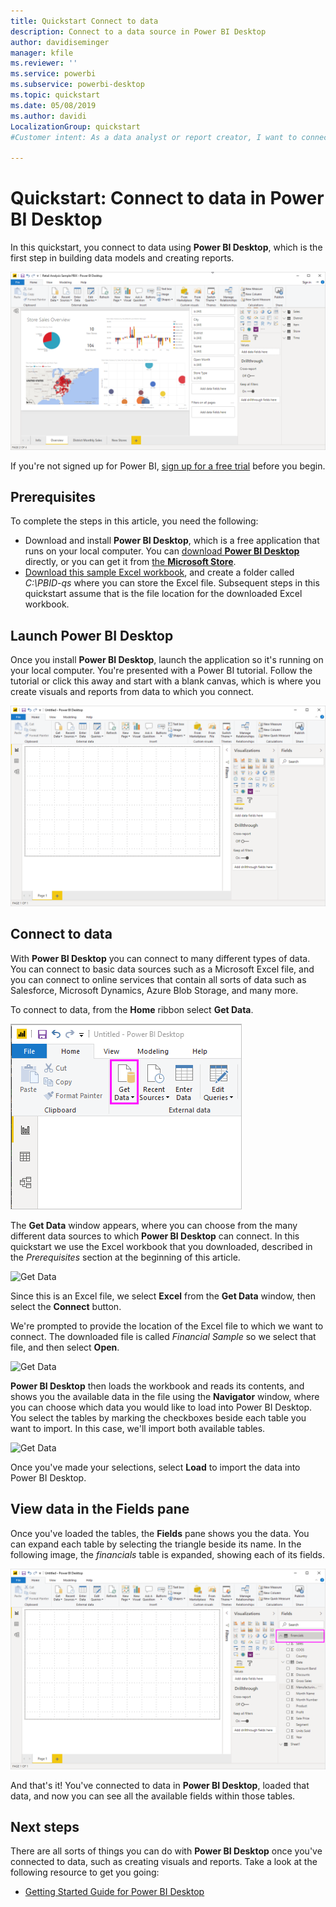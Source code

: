 ```yaml
---
title: Quickstart Connect to data
description: Connect to a data source in Power BI Desktop
author: davidiseminger
manager: kfile
ms.reviewer: ''
ms.service: powerbi
ms.subservice: powerbi-desktop
ms.topic: quickstart
ms.date: 05/08/2019
ms.author: davidi
LocalizationGroup: quickstart
#Customer intent: As a data analyst or report creator, I want to connect to data in Power BI Desktop, so I can use Power BI Desktop to build data models and create reports.

---
```

# Quickstart: Connect to data in Power BI Desktop

In this quickstart, you connect to data using **Power BI Desktop**, which is the first step in building data models and creating reports.

![Power BI Desktop](media/desktop-what-is-desktop/what-is-desktop_01.png)

If you're not signed up for Power BI, [sign up for a free trial](https://app.powerbi.com/signupredirect?pbi_source=web) before you begin.

## Prerequisites

To complete the steps in this article, you need the following:
* Download and install **Power BI Desktop**, which is a free application that runs on your local computer. You can [download **Power BI Desktop**](https://powerbi.microsoft.com/desktop) directly, or you can get it from [the **Microsoft Store**](http://aka.ms/pbidesktopstore).
* [Download this sample Excel workbook](http://go.microsoft.com/fwlink/?LinkID=521962), and create a folder called *C:\PBID-qs* where you can store the Excel file. Subsequent steps in this quickstart assume that is the file location for the downloaded Excel workbook.

## Launch Power BI Desktop

Once you install **Power BI Desktop**, launch the application so it's running on your local computer. You're presented with a Power BI tutorial. Follow the tutorial or click this away and start with a blank canvas, which is where you create visuals and reports from data to which you connect. 

![Power BI Desktop - blank canvas](media/desktop-quickstart-connect-to-data/qs-connect-data_01.png)

## Connect to data

With **Power BI Desktop** you can connect to many different types of data. You can connect to basic data sources such as a Microsoft Excel file, and you can connect to online services that contain all sorts of data such as Salesforce, Microsoft Dynamics, Azure Blob Storage, and many more.

To connect to data, from the **Home** ribbon select **Get Data**.

![Get Data](media/desktop-quickstart-connect-to-data/qs-connect-data_02.png)

The **Get Data** window appears, where you can choose from the many different data sources to which **Power BI Desktop** can connect. In this quickstart we use the Excel workbook that you downloaded, described in the *Prerequisites* section at the beginning of this article.

![Get Data](media/desktop-quickstart-connect-to-data/qs-connect-data_03.png)

Since this is an Excel file, we select **Excel** from the **Get Data** window, then select the **Connect** button.

We're prompted to provide the location of the Excel file to which we want to connect. The downloaded file is called *Financial Sample* so we select that file, and then select **Open**.

![Get Data](media/desktop-quickstart-connect-to-data/qs-connect-data_04.png)

**Power BI Desktop** then loads the workbook and reads its contents, and shows you the available data in the file using the **Navigator** window, where you can choose which data you would like to load into Power BI Desktop. You select the tables by marking the checkboxes beside each table you want to import. In this case, we'll import both available tables.

![Get Data](media/desktop-quickstart-connect-to-data/qs-connect-data_05.png)

Once you've made your selections, select **Load** to import the data into Power BI Desktop.

## View data in the Fields pane

Once you've loaded the tables, the **Fields** pane shows you the data. You can expand each table by selecting the triangle beside its name. In the following image, the *financials* table is expanded, showing each of its fields. 

![Get Data](media/desktop-quickstart-connect-to-data/qs-connect-data_06.png)

And that's it! You've connected to data in **Power BI Desktop**, loaded that data, and now you can see all the available fields within those tables.

## Next steps

There are all sorts of things you can do with **Power BI Desktop** once you've connected to data, such as creating visuals and reports. Take a look at the following resource to get you going:

* [Getting Started Guide for Power BI Desktop](desktop-getting-started.md)

